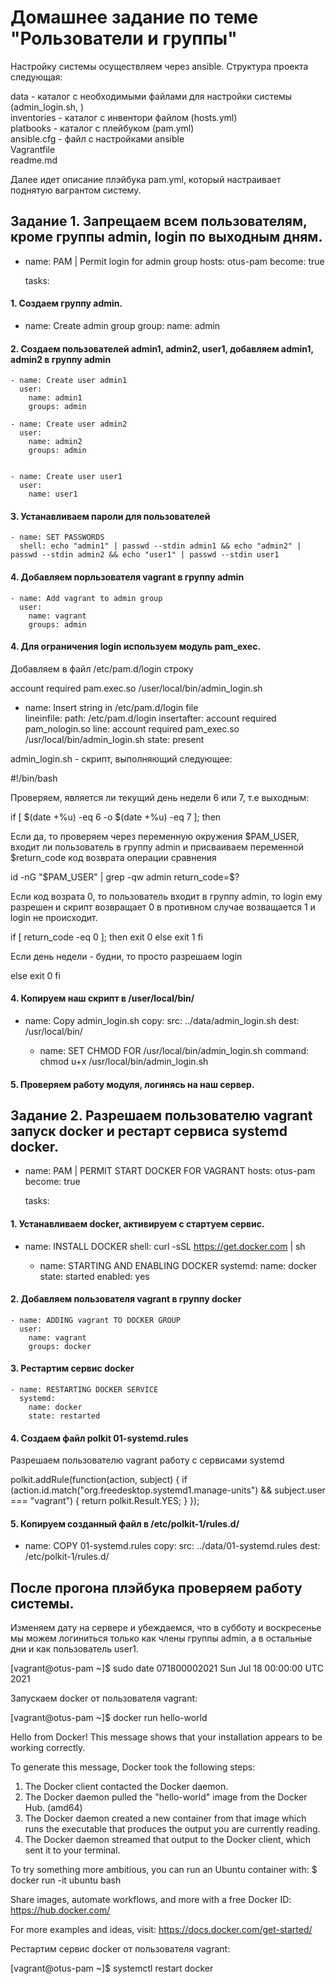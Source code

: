 # Домашнее задание по теме "Рользователи и группы"

Настройку системы осуществляем через ansible. Структура проекта следующая:

data - каталог с необходимыми файлами для настройки системы (admin_login.sh, )  
inventories - каталог с инвентори файлом (hosts.yml)  
platbooks - каталог с плейбуком (pam.yml)  
ansible.cfg - файл с настройками ansible  
Vagrantfile  
readme.md  

Далее идет описание плэйбука pam.yml, который настраивает поднятую вагрантом систему.  


## Задание 1. Запрещаем всем пользователям, кроме группы admin, login по выходным дням.

- name: PAM | Permit login for admin group
  hosts: otus-pam
  become: true
  
  tasks:

#### 1. Создаем группу admin.

- name: Create admin group
      group:
        name: admin
      

#### 2. Создаем пользователей admin1, admin2, user1, добавляем admin1, admin2 в группу admin
    - name: Create user admin1
      user:
        name: admin1
        groups: admin
               
    - name: Create user admin2
      user:
        name: admin2
        groups: admin
        
        
    - name: Create user user1
      user:
        name: user1
      
      
#### 3. Устанавливаем пароли для пользователей

    - name: SET PASSWORDS
      shell: echo "admin1" | passwd --stdin admin1 && echo "admin2" | passwd --stdin admin2 && echo "user1" | passwd --stdin user1

#### 4. Добавляем порльзователя vagrant в группу admin  

    - name: Add vagrant to admin group
      user:
        name: vagrant
        groups: admin


#### 4. Для ограничения login используем модуль pam_exec.

Добавляем в файл /etc/pam.d/login строку

account required pam.exec.so /user/local/bin/admin_login.sh


- name: Insert string in /etc/pam.d/login file    
      lineinfile: 
        path: /etc/pam.d/login
        insertafter: account    required     pam_nologin.so
        line: account    required     pam_exec.so   /usr/local/bin/admin_login.sh
        state: present
        
        

admin_login.sh - скрипт, выполняющий следующее:

#!/bin/bash

Проверяем, является ли текущий день недели 6 или 7, т.е выходным:

if [ $(date +%u) -eq 6 -o $(date +%u) -eq 7 ]; then

Если да, то проверяем через переменную окружения $PAM_USER, входит ли пользователь в группу admin
и присваиваем переменной $return_code код возврата операции сравнения  

id -nG "$PAM_USER" | grep -qw admin
  return_code=$?
  
Если код возрата 0, то пользователь входит в группу admin, то login ему разрешен и скрипт возвращает 0
в противном случае возващается 1 и login не происходит.

  if [ return_code -eq 0 ]; then
     exit 0
    else
     exit 1
   fi

Если день недели - будни, то просто разрешаем login


else
  exit 0
fi

#### 4. Копируем наш скрипт в /user/local/bin/

- name: Copy admin_login.sh
      copy:
        src: ../data/admin_login.sh
        dest: /usr/local/bin/  
        
    - name: SET CHMOD FOR  /usr/local/bin/admin_login.sh
      command: chmod u+x /usr/local/bin/admin_login.sh

#### 5. Проверяем работу модуля, логинясь на наш сервер.




## Задание 2. Разрешаем пользователю vagrant запуск docker и рестарт сервиса systemd docker.

- name: PAM | PERMIT START DOCKER FOR VAGRANT
  hosts: otus-pam
  become: true
  
  tasks:

#### 1. Устанавливаем docker, активируем с стартуем сервис.

- name: INSTALL DOCKER
      shell: curl -sSL https://get.docker.com | sh
   
      
    - name: STARTING AND ENABLING DOCKER
      systemd:
        name: docker
        state: started
        enabled: yes  

#### 2. Добавляем пользователя vagrant в группу docker 

    - name: ADDING vagrant TO DOCKER GROUP
      user:
        name: vagrant
        groups: docker        
        
#### 3. Рестартим сервис docker

    - name: RESTARTING DOCKER SERVICE 
      systemd:
        name: docker
        state: restarted
        
#### 4. Создаем файл polkit 01-systemd.rules

Разрешаем пользователю vagrant работу с сервисами systemd


polkit.addRule(function(action, subject) {
 if (action.id.match("org.freedesktop.systemd1.manage-units") &&
subject.user === "vagrant") {
 return polkit.Result.YES;
 }
});
        

#### 5. Копируем созданный файл в /etc/polkit-1/rules.d/ 

- name: COPY 01-systemd.rules
      copy:
        src: ../data/01-systemd.rules
        dest: /etc/polkit-1/rules.d/ 
        
              





## После прогона плэйбука проверяем работу системы.


Изменяем дату на сервере и убеждаемся, что в субботу и воскресенье мы можем
логиниться только как члены группы admin, а в остальные дни и как пользователь user1.


[vagrant@otus-pam ~]$ sudo date 071800002021
Sun Jul 18 00:00:00 UTC 2021


Запускаем docker от пользователя vagrant:

[vagrant@otus-pam ~]$ docker run hello-world

Hello from Docker!
This message shows that your installation appears to be working correctly.

To generate this message, Docker took the following steps:
 1. The Docker client contacted the Docker daemon.
 2. The Docker daemon pulled the "hello-world" image from the Docker Hub.
    (amd64)
 3. The Docker daemon created a new container from that image which runs the
    executable that produces the output you are currently reading.
 4. The Docker daemon streamed that output to the Docker client, which sent it
    to your terminal.

To try something more ambitious, you can run an Ubuntu container with:
 $ docker run -it ubuntu bash

Share images, automate workflows, and more with a free Docker ID:
 https://hub.docker.com/

For more examples and ideas, visit:
 https://docs.docker.com/get-started/
 
 
Рестартим сервис docker от пользователя vagrant: 

[vagrant@otus-pam ~]$ systemctl restart docker
